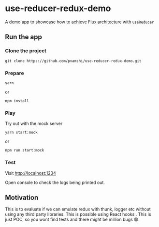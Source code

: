 # use-reducer-redux-demo
A demo app to showcase how to achieve Flux architecture with `useReducer` 

## Run the app 

### Clone the project 
```
git clone https://github.com/pvamshi/use-reducer-redux-demo.git
```

### Prepare 
```
yarn
```
or 
```
npm install 
``` 

### Play 

Try out with the mock server 
```
yarn start:mock
```
or 
```
npm run start:mock
```

### Test 

Visit [http://localhost:1234](http://localhost:1234)

Open console to check the logs being printed out. 

## Motivation 
This is to evaluate if we can emulate redux with thunk, logger etc without using any third party libraries. This is possible using React hooks . This is just POC, so you wont find tests and there might be million bugs 😁. 

